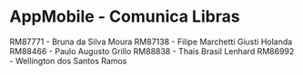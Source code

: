 # AppMobile - Comunica Libras

RM87771 - Bruna da Silva Moura
RM87138 - Filipe Marchetti Giusti Holanda
RM88466 - Paulo Augusto Grillo
RM88838 - Thais Brasil Lenhard
RM86992 - Wellington dos Santos Ramos